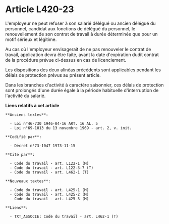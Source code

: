 # Article L420-23

L'employeur ne peut refuser à son salarié délégué ou ancien délégué du personnel, candidat aux fonctions de délégué du
personnel, le renouvellement de son contrat de travail à durée déterminée que pour un motif sérieux et légitime.

Au cas où l'employeur envisagerait de ne pas renouveler le contrat de travail, application devra être faite, avant la date
d'expiration dudit contrat de la procédure prévue ci-dessus en cas de licenciement.

Les dispositions des deux alinéas précédents sont applicables pendant les délais de protection prévus au présent article.

Dans les branches d'activité à caractère saisonnier, ces délais de protection sont prolongés d'une durée égale à la période
habituelle d'interruption de l'activité du salarié.

**Liens relatifs à cet article**

	**Anciens textes**:

	  - Loi n°46-730 1946-04-16 ART. 16 AL. 5
	  - Loi n°69-1013 du 13 novembre 1969 - art. 2, v. init.

	**Codifié par**:

	  - Décret n°73-1047 1973-11-15

	**Cité par**:

	  - Code du travail - art. L122-1 (M)
	  - Code du travail - art. L122-3-7 (T)
	  - Code du travail - art. L462-1 (T)

	**Nouveaux textes**:

	  - Code du travail - art. L425-1 (M)
	  - Code du travail - art. L425-2 (M)
	  - Code du travail - art. L425-3 (M)

	**Liens**:

	  - TXT_ASSOCIE: Code du travail - art. L462-1 (T)
